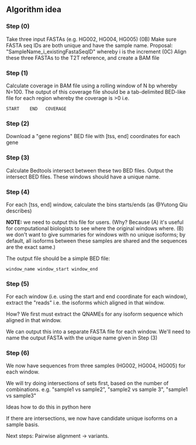 
## Algorithm idea

### Step (0) 
Take three input FASTAs (e.g. HG002, HG004, HG005)
(0B) Make sure FASTA seq IDs are both unique and have the sample name. Proposal: "SampleName_i_existingFastaSeqID" whereby i is the increment
(0C) Align these three FASTAs to the T2T reference, and create a BAM file

### Step (1) 
Calculate coverage in BAM file using a rolling window of N bp whereby N=100.
The output of this coverage file should be a tab-delimited BED-like file for each region whereby the coverage is >0
i.e.
```
START    END   COVERAGE
```

### Step (2) 
Download a "gene regions" BED file with [tss, end] coordinates for each gene


### Step (3) 
Calculate Bedtools intersect between these two BED files. Output the intersect BED files. These windows should have a unique name.

### Step (4)
For each [tss, end] window, calculate the bins starts/ends  (as @Yutong Qiu describes)

**NOTE:** we need to output this file for users. (Why? Because (A) it's useful for computational biologists to see where the original windows where. (B) we don't want to give summaries for windows with no unique isoforms; by default, all isoforms between these samples are shared and the sequences are the exact same.)

The output file should be a simple BED file:

````
window_name window_start window_end
````

### Step (5)
For each window (i.e. using the start and end coordinate for each window), extract the "reads" i.e. the isoforms which aligned in that window. 

How? We first must extract the QNAMEs for any isoform sequence which aligned in that window. 



We can output this into a separate FASTA file for each window. We'll need to name the output FASTA with the unique name given in Step (3)

### Step (6)
We now have sequences from three samples (HG002, HG004, HG005) for each window.

We will try doing intersections of sets first, based on the number of combinations.
e.g. "sample1 vs sample2", "sample2 vs sample 3", "sample1 vs sample3"

Ideas how to do this in python here

If there are intersections, we now have candidate unique isoforms on a sample basis.

Next steps:
Pairwise alignment -> variants.


